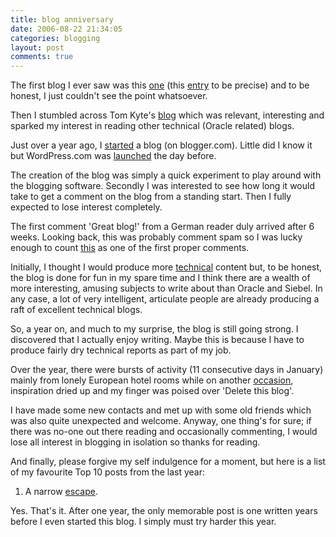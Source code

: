 ```yaml
---
title: blog anniversary
date: 2006-08-22 21:34:05
categories: blogging
layout: post
comments: true
---
```

The first blog I ever saw was this
[one](http://fleetie.livejournal.com/) (this
[entry](http://fleetie.livejournal.com/12067.html) to be precise) and to
be honest, I just couldn't see the point whatsoever.

Then I stumbled across Tom Kyte's [blog](http://tkyte.blogspot.com/)
which was relevant, interesting and sparked my interest in reading other
technical (Oracle related) blogs.

Just over a year ago, I
[started](http://www.nbrightside.com/blog/2005/08/17/dot-bombs/) a blog
(on blogger.com). Little did I know it but WordPress.com was
[launched](http://lorelle.wordpress.com/2006/08/16/happy-birthday-wordpresscom/)
the day before.

The creation of the blog was simply a quick experiment to play around
with the blogging software. Secondly I was interested to see how long it
would take to get a comment on the blog from a standing start. Then I
fully expected to lose interest completely.

The first comment 'Great blog!' from a German reader duly arrived after
6 weeks. Looking back, this was probably comment spam so I was lucky
enough to count
[this](http://www.nbrightside.com/blog/2005/11/04/tom-kyte-makes-mistake-shock/#comment-22)
as one of the first proper comments.

Initially, I thought I would produce more
[technical](http://www.nbrightside.com/blog/2006/02/20/introduction-to-etl-for-oracle/)
content but, to be honest, the blog is done for fun in my spare time and
I think there are a wealth of more interesting, amusing subjects to
write about than Oracle and Siebel. In any case, a lot of very
intelligent, articulate people are already producing a raft of excellent
technical blogs.

So, a year on, and much to my surprise, the blog is still going strong.
I discovered that I actually enjoy writing. Maybe this is because I have
to produce fairly dry technical reports as part of my job.

Over the year, there were bursts of activity (11 consecutive days in
January) mainly from lonely European hotel rooms while on another
[occasion](http://www.nbrightside.com/blog/2006/06/02/half-time-scoreboard/),
inspiration dried up and my finger was poised over 'Delete this blog'.

I have made some new contacts and met up with some old friends which was
also quite unexpected and welcome. Anyway, one thing's for sure; if
there was no-one out there reading and occasionally commenting, I would
lose all interest in blogging in isolation so thanks for reading.

And finally, please forgive my self indulgence for a moment, but here is
a list of my favourite Top 10 posts from the last year:

1.  A narrow
    [escape](http://www.nbrightside.com/blog/2006/03/21/a-narrow-escape/).

Yes. That's it. After one year, the only memorable post is one written
years before I even started this blog. I simply must try harder this
year.
